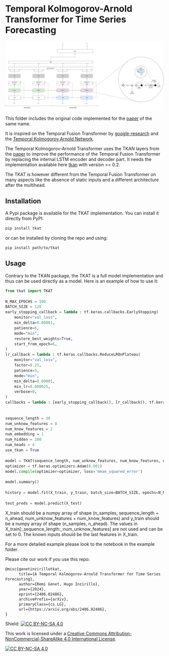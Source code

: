 # Temporal Kolmogorov-Arnold Transformer for Time Series Forecasting

![TKAT representation](images/model_representation.jpeg)

This folder includes the original code implemented for the [paper](https://arxiv.org/abs/2406.02486) of the same name.

It is inspired on the Temporal Fusion Transformer by [google-research](https://github.com/google-research/google-research/tree/master/tft) and the [Temporal Kolmogorov Arnold Network](https://github.com/remigenet/TKAN). 

The Temporal Kolmogorov-Arnold Transformer uses the TKAN layers from the [paper](https://arxiv.org/abs/2405.07344) to improve the performance of the Temporal Fusion Transformer by replacing the internal LSTM encoder and decoder part. It needs the implementation available here [tkan](https://github.com/remigenet/tkan) with version >= 0.2.

The TKAT is however different from the Temporal Fusion Transformer on many aspects like the absence of static inputs and a different architecture after the multihead.

## Installation

A Pypi package is available for the TKAT implementation. You can install it directly from PyPI:

```bash
pip install tkat
```

or can be installed by cloning the repo and using:

```bash
pip install path/to/tkat
```

## Usage

Contrary to the TKAN package, the TKAT is a full model implementation and thus can be used directly as a model. Here is an example of how to use it:

```python
from tkat import TKAT

N_MAX_EPOCHS = 100
BATCH_SIZE = 128
early_stopping_callback = lambda : tf.keras.callbacks.EarlyStopping(
    monitor="val_loss",
    min_delta=0.00001,
    patience=6,
    mode="min",
    restore_best_weights=True,
    start_from_epoch=6,
)
lr_callback = lambda : tf.keras.callbacks.ReduceLROnPlateau(
    monitor="val_loss",
    factor=0.25,
    patience=3,
    mode="min",
    min_delta=0.00001,
    min_lr=0.000025,
    verbose=0,
)
callbacks = lambda : [early_stopping_callback(), lr_callback(), tf.keras.callbacks.TerminateOnNaN()]


sequence_length = 30
num_unknow_features = 8
num_know_features = 2
num_embedding = 1
num_hidden = 100
num_heads = 4
use_tkan = True

model = TKAT(sequence_length, num_unknow_features, num_know_features, num_embedding, num_hidden, num_heads, n_ahead, use_tkan = use_tkan)
optimizer = tf.keras.optimizers.Adam(0.001)
model.compile(optimizer=optimizer, loss='mean_squared_error')

model.summary()

history = model.fit(X_train, y_train, batch_size=BATCH_SIZE, epochs=N_MAX_EPOCHS, validation_split=0.2, callbacks=callbacks(), shuffle=True, verbose = False)

test_preds = model.predict(X_test)

```

X_train should be a numpy array of shape (n_samples, sequence_length + n_ahead, num_unknow_features + num_know_features) and y_train should be a numpy array of shape (n_samples, n_ahead).
The values in X_train[:,sequence_length:,:num_unknow_features] are not used and can be set to 0.
The known inputs should be the last features in X_train.

For a more detailed example please look to the notebook in the example folder.

Please cite our work if you use this repo:
```
@misc{genetinzirillotkat,
      title={A Temporal Kolmogorov-Arnold Transformer for Time Series Forecasting}, 
      author={Remi Genet, Hugo Inzirillo},
      year={2024},
      eprint={2406.02486},
      archivePrefix={arXiv},
      primaryClass={cs.LG},
      url={https://arxiv.org/abs/2406.02486}, 
}
```

Shield: [![CC BY-NC-SA 4.0][cc-by-nc-sa-shield]][cc-by-nc-sa]

This work is licensed under a
[Creative Commons Attribution-NonCommercial-ShareAlike 4.0 International License][cc-by-nc-sa].

[![CC BY-NC-SA 4.0][cc-by-nc-sa-image]][cc-by-nc-sa]

[cc-by-nc-sa]: http://creativecommons.org/licenses/by-nc-sa/4.0/
[cc-by-nc-sa-image]: https://licensebuttons.net/l/by-nc-sa/4.0/88x31.png
[cc-by-nc-sa-shield]: https://img.shields.io/badge/License-CC%20BY--NC--SA%204.0-lightgrey.svg
